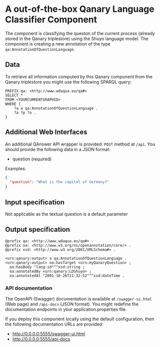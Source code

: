 # A out-of-the-box Qanary Language Classifier Component

The component is classifying the queston of the current process (already stored in the Qanary triplestore) using the Shuyo language model.
The component is creating a new annotation of the type `qa:AnnotationOfQuestionLanguage`. 

## Data 

To retrieve all information computed by this Qanary component from the Qanary triplestore you might use the following SPARQL query:

```sparql
PREFIX qa: <http://www.wdaqua.eu/qa#> 
SELECT * 
FROM <YOURCURRENTGRAPHID> 
WHERE { 
    ?a a qa:AnnotationOfQuestionLanguage . 
    ?a ?p ?o .
}
```

## Additional Web Interfaces

An additional QAnswer API wrapper is provided: `POST` method at `/api`.
You should provide the following data in a JSON format:

* question (required)

Examples:

```json
{
  "question": "What is the capital of Germany?"
}
```

## Input specification

Not applicable as the textual question is a default parameter

## Output specification

```ttl
@prefix qa: <http://www.wdaqua.eu/qa#> .
@prefix oa: <http://www.w3.org/ns/openannotation/core/> .
@prefix xsd: <http://www.w3.org/2001/XMLSchema#> .

<urn:qanary:output> a qa:AnnotationOfQuestionLanguage .
<urn:qanary:output> oa:hasTarget <urn:myQanaryQuestion> ; 
  oa:hasBody "lang-id"^^xsd:string ;
  oa:annotatedBy <urn:qanary:LDShuyo> ;
  oa:annotatedAt "2001-10-26T21:32:52"^^xsd:dateTime .
```

### API documentation

The OpenAPI (Swagger) documentation is available at `/swagger-ui.html` (Web page) and `/api-docs` (JSON format).
You might redefine the documentation endpoints in your application.properties file.

If you deploy this component locally using the default configuration, then the following documentation URLs are
provided:

* http://0.0.0.0:5555/swagger-ui.html
* http://0.0.0.0:5555/api-docs
